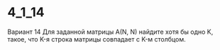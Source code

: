# 4_1_14
Вариант 14
Для заданной матрицы A(N, N) найдите хотя бы одно K, такое, что K-я строка
матрицы совпадает с K-м столбцом.
